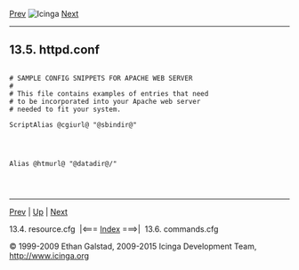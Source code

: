 [Prev](sample-resource.md) ![Icinga](../images/logofullsize.png "Icinga") [Next](sample-commands.md)

* * * * *

13.5. httpd.conf
----------------

<pre><code>
# SAMPLE CONFIG SNIPPETS FOR APACHE WEB SERVER
#
# This file contains examples of entries that need
# to be incorporated into your Apache web server
# needed to fit your system.

ScriptAlias @cgiurl@ "@sbindir@"

<Directory "@sbindir@">
<Directory>

Alias @htmurl@ "@datadir@/"

<Directory "@datadir@/">
<Directory>
</code></pre>

* * * * *

[Prev](sample-resource.md) | [Up](ch13.md) | [Next](sample-commands.md)

13.4. resource.cfg  |<=== [Index](index.md) ===>|  13.6. commands.cfg

© 1999-2009 Ethan Galstad, 2009-2015 Icinga Development Team,
http://www.icinga.org
